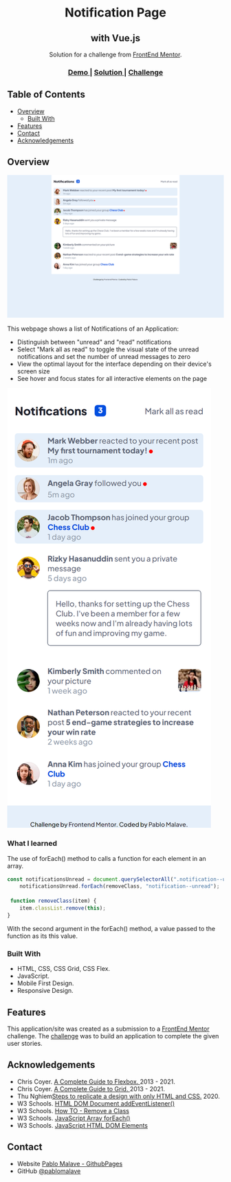 <!-- Please update value in the {}  -->

<h1 align="center">Notification Page</h1>
<h2 align="center">with Vue.js</h2>

<div align="center">
   Solution for a challenge from  <a href="http://frontendmentor.io" target="_blank">FrontEnd Mentor</a>.
</div>

<div align="center">
  <h3>
    <a href="https://03-interior-consultant-master.vercel.app/">
      Demo
    </a>
    <span> | </span>
    <a href="https://github.com/pablomalave/03.interior-consultant-master.git">
      Solution
    </a>
    <span> | </span>
    <a href="https://www.frontendmentor.io/challenges/notifications-page-DqK5QAmKbC">
      Challenge
    </a>
  </h3>
</div>

<!-- TABLE OF CONTENTS -->

## Table of Contents

- [Overview](#overview)
  - [Built With](#built-with)
- [Features](#features)
- [Contact](#contact)
- [Acknowledgements](#acknowledgements)

<!-- OVERVIEW -->

## Overview

![screenshot](./assets/imagesReadme/DesktopDesign.png)


This webpage shows a list of Notifications of an Application:

- Distinguish between "unread" and "read" notifications
- Select "Mark all as read" to toggle the visual state of the unread notifications and set the number of unread messages to zero
- View the optimal layout for the interface depending on their device's screen size
- See hover and focus states for all interactive elements on the page

![screenshot](./assets/imagesReadme/MobileDesign.png)

### What I learned

The use of forEach() method to calls a function for each element in an array.

```js
const notificationsUnread = document.querySelectorAll(".notification--unread");
    notificationsUnread.forEach(removeClass, "notification--unread");

 function removeClass(item) {
    item.classList.remove(this);
}   
```
With the second argument in the forEach() method, a value passed to the function as its this value.

### Built With

<!-- This section should list any major frameworks that you built your project using. Here are a few examples.-->

- HTML, CSS, CSS Grid, CSS Flex.
- JavaScript.
- Mobile First Design.
- Responsive Design.

## Features

<!-- List the features of your application or follow the template. Don't share the figma file here :) -->

This application/site was created as a submission to a [FrontEnd Mentor](https://www.frontendmentor.io/challenges) challenge. The [challenge](https://www.frontendmentor.io/challenges/notifications-page-DqK5QAmKbC) was to build an application to complete the given user stories.

## Acknowledgements

<!-- This section should list any articles or add-ons/plugins that helps you to complete the project. This is optional but it will help you in the future. For exmpale -->

- Chris Coyer. [A Complete Guide to Flexbox. ](https://css-tricks.com/snippets/css/a-guide-to-flexbox/) 2013 - 2021.
- Chris Coyer. [A Complete Guide to Grid. ](https://css-tricks.com/snippets/css/complete-guide-grid/) 2013 - 2021.
- Thu Nghiem[Steps to replicate a design with only HTML and CSS.](https://devchallenges-blogs.web.app/how-to-replicate-design/) 2020.
- W3 Schools. [HTML DOM Document addEventListener()](https://www.w3schools.com/jsref/met_document_addeventlistener.asp)
- W3 Schools. [How TO - Remove a Class](https://www.w3schools.com/howto/howto_js_remove_class.asp)
- W3 Schools. [JavaScript Array forEach()](https://www.w3schools.com/jsref/jsref_foreach.asp)
- W3 Schools. [JavaScript HTML DOM Elements](https://www.w3schools.com/js/js_htmldom_elements.asp)


## Contact

- Website [Pablo Malave - GithubPages](https://pablomalave.github.io/CV/)
- GitHub [@pablomalave](https://github.com/pablomalave)
